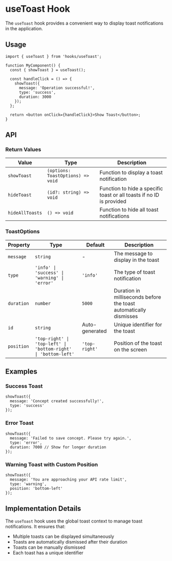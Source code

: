 # useToast Hook

The `useToast` hook provides a convenient way to display toast notifications in the application.

## Usage

```tsx
import { useToast } from 'hooks/useToast';

function MyComponent() {
  const { showToast } = useToast();
  
  const handleClick = () => {
    showToast({
      message: 'Operation successful!',
      type: 'success',
      duration: 3000
    });
  };
  
  return <button onClick={handleClick}>Show Toast</button>;
}
```

## API

### Return Values

| Value | Type | Description |
|-------|------|-------------|
| `showToast` | `(options: ToastOptions) => void` | Function to display a toast notification |
| `hideToast` | `(id?: string) => void` | Function to hide a specific toast or all toasts if no ID is provided |
| `hideAllToasts` | `() => void` | Function to hide all toast notifications |

### ToastOptions

| Property | Type | Default | Description |
|----------|------|---------|-------------|
| `message` | `string` | - | The message to display in the toast |
| `type` | `'info' \| 'success' \| 'warning' \| 'error'` | `'info'` | The type of toast notification |
| `duration` | `number` | `5000` | Duration in milliseconds before the toast automatically dismisses |
| `id` | `string` | Auto-generated | Unique identifier for the toast |
| `position` | `'top-right' \| 'top-left' \| 'bottom-right' \| 'bottom-left'` | `'top-right'` | Position of the toast on the screen |

## Examples

### Success Toast

```tsx
showToast({
  message: 'Concept created successfully!',
  type: 'success'
});
```

### Error Toast

```tsx
showToast({
  message: 'Failed to save concept. Please try again.',
  type: 'error',
  duration: 7000 // Show for longer duration
});
```

### Warning Toast with Custom Position

```tsx
showToast({
  message: 'You are approaching your API rate limit',
  type: 'warning',
  position: 'bottom-left'
});
```

## Implementation Details

The `useToast` hook uses the global toast context to manage toast notifications. It ensures that:

- Multiple toasts can be displayed simultaneously
- Toasts are automatically dismissed after their duration
- Toasts can be manually dismissed
- Each toast has a unique identifier 